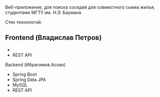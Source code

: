 Веб-приложение, для поиска соседей для совместного сьема жилья, студентами МГТУ им. Н.Э. Баумана

Стек технологий:

Frontend (Владислав Петров)
-
-
- REST API

Backend (Ибрагимов Аслан)
- Spring Boot
- Spring Data JPA
- MySQL
- REST API


